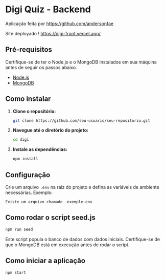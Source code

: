 # Digi Quiz - Backend

Aplicação feita por https://github.com/andersonfae

Site deployado !
https://digi-front.vercel.app/

## Pré-requisitos

Certifique-se de ter o Node.js e o MongoDB instalados em sua máquina antes de seguir os passos abaixo.

- [Node.js](https://nodejs.org/)
- [MongoDB](https://www.mongodb.com/try/download/community)

## Como instalar

1. **Clone o repositório:**

   ```bash
   git clone https://github.com/seu-usuario/seu-repositorio.git
   ```

2. **Navegue até o diretório do projeto:**

   ```bash
   cd digi
   ```

3. **Instale as dependências:**

   ```bash
   npm install
   ```

## Configuração

Crie um arquivo `.env` na raiz do projeto e defina as variáveis de ambiente necessárias. Exemplo:

```env
Existe um arquivo chamado .exemple.env
```

## Como rodar o script seed.js

```bash
npm run seed
```

Este script popula o banco de dados com dados iniciais. Certifique-se de que o MongoDB está em execução antes de rodar o script.

## Como iniciar a aplicação

```bash
npm start
```
